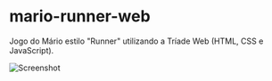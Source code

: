 # mario-runner-web
Jogo do Mário estilo "Runner" utilizando a Tríade Web (HTML, CSS e JavaScript).

![Screenshot](mariogame.png)
